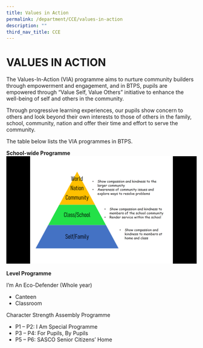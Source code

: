 ```yaml
---
title: Values in Action
permalink: /department/CCE/values-in-action
description: ""
third_nav_title: CCE
---
```

# VALUES IN ACTION

The Values-In-Action (VIA) programme aims to nurture community builders through empowerment and engagement, and in BTPS, pupils are empowered through “Value Self, Value Others” initiative to enhance the well-being of self and others in the community.

Through progressive learning experiences, our pupils show concern to others and look beyond their own interests to those of others in the family, school, community, nation and offer their time and effort to serve the community.


The table below lists the VIA programmes in BTPS.

**School-wide Programme**
![](/images/CCE3.png)


**Level Programme**

 

I’m An Eco-Defender (Whole year)

* Canteen
* Classroom

Character Strength Assembly Programme

* P1 – P2: I Am Special Programme
* P3 – P4: For Pupils, By Pupils
* P5 – P6: SASCO Senior Citizens’ Home

 